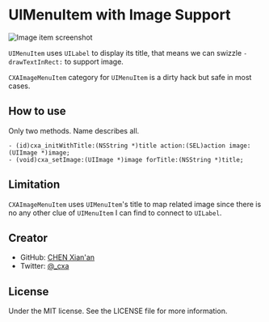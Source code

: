 # UIMenuItem with Image Support

![Image item screenshot](/cxa/CXAImageMenuItem/raw/screenshot.jpg)

`UIMenuItem` uses `UILabel` to display its title, that means we can swizzle `-drawTextInRect:` to support image.

`CXAImageMenuItem` category for `UIMenuItem` is a dirty hack but safe in most cases.

## How to use

Only two methods. Name describes all.

	- (id)cxa_initWithTitle:(NSString *)title action:(SEL)action image:(UIImage *)image;
	- (void)cxa_setImage:(UIImage *)image forTitle:(NSString *)title;
	
## Limitation

`CXAImageMenuItem` uses `UIMenuItem`'s title to map related image since there is no any other clue of `UIMenuItem` I can find to connect to `UILabel`.

## Creator

* GitHub: [CHEN Xian'an](https://github.com/cxa/)
* Twitter: [@_cxa](https://twitter.com/_cxa)

## License

Under the MIT license. See the LICENSE file for more information.
